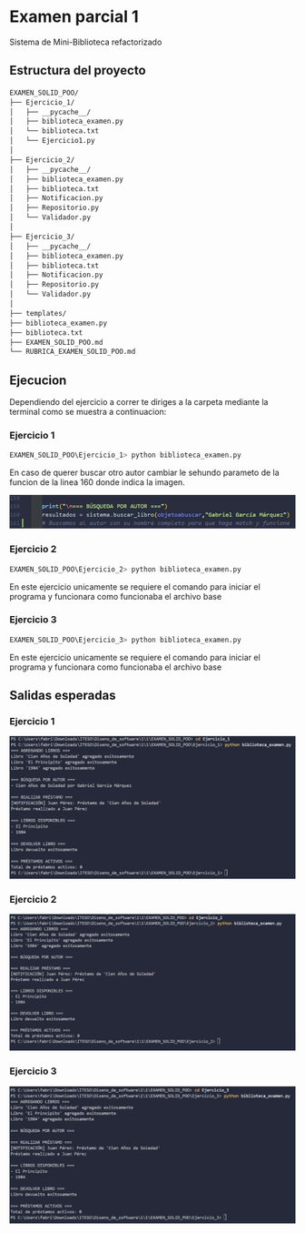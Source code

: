# Examen parcial 1
Sistema de Mini-Biblioteca refactorizado
## Estructura del proyecto

```bash
EXAMEN_SOLID_POO/
├── Ejercicio_1/
│   ├── __pycache__/
│   ├── biblioteca_examen.py
│   └── biblioteca.txt
│   └── Ejercicio1.py
│
├── Ejercicio_2/
│   ├── __pycache__/
│   ├── biblioteca_examen.py
│   ├── biblioteca.txt
│   ├── Notificacion.py
│   ├── Repositorio.py
│   └── Validador.py
│
├── Ejercicio_3/
│   ├── __pycache__/
│   ├── biblioteca_examen.py
│   ├── biblioteca.txt
│   ├── Notificacion.py
│   ├── Repositorio.py
│   └── Validador.py
│
├── templates/
├── biblioteca_examen.py
├── biblioteca.txt
├── EXAMEN_SOLID_POO.md
└── RUBRICA_EXAMEN_SOLID_POO.md
```
## Ejecucion
Dependiendo del ejercicio a correr te diriges a la carpeta mediante la terminal como se muestra a continuacion:
### Ejercicio 1
```bash
EXAMEN_SOLID_POO\Ejercicio_1> python biblioteca_examen.py
```
En caso de querer buscar otro autor cambiar le sehundo parameto de la funcion de la linea 160 donde indica la imagen.

![alt text](image.png)
### Ejercicio 2
```bash
EXAMEN_SOLID_POO\Ejercicio_2> python biblioteca_examen.py
```

En este ejercicio unicamente se requiere el comando para iniciar el programa y funcionara como funcionaba el archivo base
### Ejercicio 3
```bash
EXAMEN_SOLID_POO\Ejercicio_3> python biblioteca_examen.py
```

En este ejercicio unicamente se requiere el comando para iniciar el programa y funcionara como funcionaba el archivo base
## Salidas esperadas

### Ejercicio 1
![alt text](image-1.png)
### Ejercicio 2
![alt text](image-2.png)
### Ejercicio 3
![alt text](image-3.png)